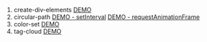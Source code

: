 01. create-div-elements [DEMO](https://cdn.rawgit.com/DanielaPopova/TelerikAcademy_Homeworks/933e8c2f/JS%20DOM%20UI/02.%20DOM%20Operations/01.%20CreateDivElements/index.html)
02. circular-path [DEMO - setInterval](https://cdn.rawgit.com/DanielaPopova/TelerikAcademy_Homeworks/933e8c2f/JS%20DOM%20UI/02.%20DOM%20Operations/02.%20CircularPath/index.html)
				  [DEMO - requestAnimationFrame]()	
03. color-set [DEMO](https://cdn.rawgit.com/DanielaPopova/TelerikAcademy_Homeworks/933e8c2f/JS%20DOM%20UI/02.%20DOM%20Operations/03.%20ColorSet/index.html)
04. tag-cloud [DEMO](https://cdn.rawgit.com/DanielaPopova/TelerikAcademy_Homeworks/933e8c2f/JS%20DOM%20UI/02.%20DOM%20Operations/04.%20TagCloud/index.html)